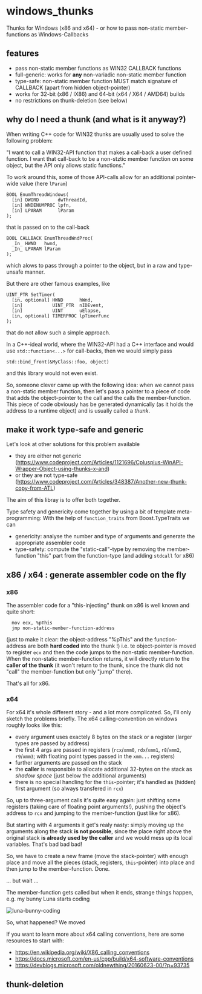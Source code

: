 # windows_thunks
Thunks for Windows (x86 and x64) - or how to pass non-static member-functions as Windows-Callbacks

## features
- pass non-static member functions as WIN32 CALLBACK functions
- full-generic: works for __any__ non-variadic non-static member function
- type-safe: non-static member function MUST match signature of CALLBACK (apart from hidden object-pointer) 
- works for 32-bit (x86 / IX86) and 64-bit (x64 / X64 / AMD64) builds
- no restrictions on thunk-deletion (see below)

## why do I need a thunk (and what is it anyway?)
When writing C++ code for WIN32 thunks are usually used to solve the following problem:

"I want to call a WIN32-API function that makes a call-back a user defined function. I want that call-back to be a non-stztic member function on some object, but the API only allows static functions."

To work around this, some of those API-calls allow for an additional pointer-wide value (here `lParam`)
```
BOOL EnumThreadWindows(
  [in] DWORD       dwThreadId,
  [in] WNDENUMPROC lpfn,
  [in] LPARAM      lParam
);
```
that is passed on to the call-back
```
BOOL CALLBACK EnumThreadWndProc(
  _In_ HWND   hwnd,
  _In_ LPARAM lParam
);
```
which alows to pass through a pointer to the object, but in a raw and type-unsafe manner.

But there are other famous examples, like
```
UINT_PTR SetTimer(
  [in, optional] HWND      hWnd,
  [in]           UINT_PTR  nIDEvent,
  [in]           UINT      uElapse,
  [in, optional] TIMERPROC lpTimerFunc
);
```
that do not allow such a simple approach.

In a C++-ideal world, where the WIN32-API had a C++ interface and would use `std::function<...>` for call-backs, then we would simply pass

```std::bind_front(&MyClass::foo, object)```

and this library would not even exist.

So, someone clever came up with the following idea: when we cannot pass a non-static member function, then let's pass a pointer to a piece of code that adds the object-pointer to the call and the calls the member-function. This piece of code obviously has be generated dynamically (as it holds the address to a runtime object) and is usually called a _thunk_.

## make it work type-safe and generic
Let's look at other solutions for this problem available 
- they are either not generic (https://www.codeproject.com/Articles/1121696/Cplusplus-WinAPI-Wrapper-Object-using-thunks-x-and)
- or they are not type-safe (https://www.codeproject.com/Articles/348387/Another-new-thunk-copy-from-ATL)

The aim of this libray is to offer both together.

Type safety and genericity come together by using a bit of template meta-programming: With the help of `function_traits` from Boost.TypeTraits we can
- genericity: analyse the number and type of arguments and generate the appropriate assembler code
- type-safety: compute the "static-call"-type by removing the member-function "this" part from the function-type (and adding `stdcall` for x86)

## x86 / x64 : generate assembler code on the fly
### x86
The assembler code for a "this-injecting" thunk on x86 is well known and quite short:
```
  mov ecx, %pThis
  jmp non-static-member-function-address
```
(just to make it clear: the object-address "%pThis" and the function-address are both __hard coded__ into the thunk !)
i.e. te object-pointer is moved to register `ecx` and then the code jumps to the non-static member-function. When the non-static member-function returns, it will directly return to the __caller of the thunk__ (it won't return to the thunk, since the thunk did not "call" the member-function but only "jump" there).

That's all for x86. 

### x64
For x64 it's whole different story - and a lot more complicated. So, I'll only sketch the problems briefly. The x64 calling-convention on windows roughly looks like this:

- every argument uses exactely 8 bytes on the stack or a register (larger types are passed by address)
- the first 4 args are passed in registers (`rcx`/`xmm0`, `rdx`/`xmm1`, `r8`/`xmm2`, `r9`/`xmm3`;  with floating point types passed in the `xmm...` registers)
- further arguments are passed on the stack
- the __caller__ is responsible to allocate additional 32-bytes on the stack as _shadow space_ (just below the additional arguments)
- there is no special handling for the `this`-pointer; it's handled as (hidden) first argument (so always transfered in `rcx`)

So, up to three-argument calls it's quite easy again: just shifting some registers (taking care of floating point arguments!), pushing the object's address to `rcx` and jumping to the member-function (just like for x86).

But starting with 4 arguments it get's realy nasty: simply moving up the arguments along the stack __is not possible__, since the place right above the original stack __is already used by the caller__ and we would mess up its local variables. That's bad bad bad!

So, we have to create a new frame (move the stack-pointer) with enough place and move all the pieces (stack, registers, `this`-pointer) into place and then jump to the member-function. Done.

... but wait ...

The member-function gets called but when it ends, strange things happen, e.g. my bunny Luna starts coding

![luna-bunny-coding](/pictures/luna_coding.png)


So, what happened? We moved 



If you want to learn more about x64 calling conventions, here are some resources to start with:
- https://en.wikipedia.org/wiki/X86_calling_conventions
- https://docs.microsoft.com/en-us/cpp/build/x64-software-conventions
- https://devblogs.microsoft.com/oldnewthing/20160623-00/?p=93735

## thunk-deletion
